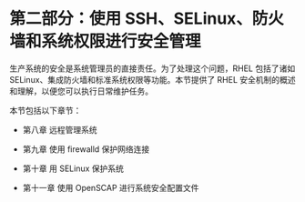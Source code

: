 # 第二部分：使用 SSH、SELinux、防火墙和系统权限进行安全管理

生产系统的安全是系统管理员的直接责任。为了处理这个问题，RHEL 包括了诸如 SELinux、集成防火墙和标准系统权限等功能。本节提供了 RHEL 安全机制的概述和理解，以便您可以执行日常维护任务。

本节包括以下章节：

+   第八章 远程管理系统

+   第九章 使用 firewalld 保护网络连接

+   第十章 用 SELinux 保护系统

+   第十一章 使用 OpenSCAP 进行系统安全配置文件
